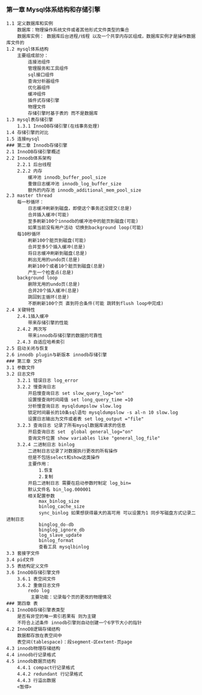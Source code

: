 ### 第一章 Mysql体系结构和存储引擎
    1.1 定义数据库和实例
        数据库：物理操作系统文件或者其他形式文件类型的集合
        数据库实例： 数据库后台进程/线程 以及一个共享内存区组成，数据库实例才是操作数据库文件的
    1.2 mysql体系结构
        主要组成部分：
            连接池组件
            管理服务和工具组件
            sql接口组件
            查询分析器组件
            优化器组件
            缓冲组件
            插件式存储引擎
            物理文件
            存储引擎时基于表的 而不是数据库
    1.3 mysql表存储引擎
        1.3.1 InnoDB存储引擎(在线事务处理)
    1.4 存储引擎的对比
    1.5 连接mysql                
    ### 第二章 Innodb存储引擎
    2.1 InnoDB存储引擎概述
    2.2 Innodb体系架构
        2.2.1 后台线程
        2.2.2 内存
            缓冲池 innodb_buffer_pool_size
            重做日志缓冲池 innodb_log_buffer_size
            额外的内存池 innodb_additional_mem_pool_size
    2.3 master thread
        每一秒循环：
            日志缓冲刷新到磁盘，即使这个事务还没提交(总是)
            合并插入缓冲(可能)
            至多刷新100个innodb的缓冲池中的脏页到磁盘(可能)
            如果当前没有用户活动 切换到background loop(可能)
        每10秒循环
            刷新100个脏页到磁盘(可能)
            合并至多5个插入缓冲(总是)
            将日志缓冲刷新到磁盘(总是)
            刷出无用的undo页(总是)
            刷新100个或者10个脏页到磁盘(总是)
            产生一个检查点(总是)
        background loop
            删除无用的undo页(总是)
            合并20个插入缓冲(总是)
            跳回到主循环(总是)
            不断刷新100个页 直到符合条件(可能 跳转到flush loop中完成)        
    2.4 关键特性 
        2.4.1插入缓冲   
            带来存储引擎的性能
        2.4.2 两次写
            带来innodb存储引擎的数据的可靠性
        2.4.3 自适应哈希索引
    2.5 启动关闭与恢复
    2.6 innodb plugin与新版本 innodb存储引擎
    ### 第三章 文件
    3.1 参数文件
    3.2 日志文件
        3.2.1 错误日志 log_error
        3.2.2 慢查询日志
            开启慢查询日志 set slow_query_log="on"
            设置慢查询时间阈值 set long_query_time =10
            分析慢查询日志 mysqldumpslow slow.log
            锁定时间最长的10条sql语句 mysqldumpslow -s al-n 10 slow.log
            设置日志输出为文件或者表 set log_output ="file"
        3.2.3 查询日志 记录了所有mysql数据库请求的信息
            开启查询日志 set  global general_log="on"
            查询文件位置 show variables like "general_log_file"
        3.2.4 二进制日志 binlog
            二进制日志记录了对数据执行更改的所有操作
            但是不包括select和show这类操作
            主要作用：
                1.恢复
                2.复制
            开启二进制日志 需要在启动参数时制定 log_bin= 
            默认文件名 bin_log.000001
            相关配置参数
                max_binlog_size
                binlog_cache_size
                sync_binlog 如果想获得最大的高可用 可以设置为1 同步写磁盘方式记录二进制日志
                binglog_do-db
                binglog_ignore_db
                log_slave_update
                binlog_format
                查看工具 mysqlbinlog
    3.3 套接字文件
    3.4 pid文件
    3.5 表结构定义文件
    3.6 InnoDB存储引擎文件
        3.6.1 表空间文件
        3.6.2 重做日志文件
            redo log
             主要功能：记录每个页的更改的物理情况
    ### 第四章 表
    4.1 InnoDB存储引擎表类型
        是否有非空的唯一索引若果有 则为主键
        不符合上述条件 innodb引擎则自动创建一个6字节大小的指针
    4.2 InnoDB逻辑存储结构
        数据都存放在表空间中
        表空间(tablespace)：段segment-区extent-页page
    4.3 innodb物理存储结构
    4.4 innodb行记录格式
    4.5 innodb数据页结构
        4.4.1 compact行记录格式
        4.4.2 redundant 行记录格式
        4.4.3 行溢出数据
        <暂停>                 
         
                     
            
        
                   
